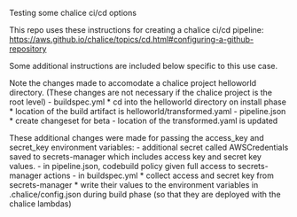 Testing some chalice ci/cd options

This repo uses these instructions for creating a chalice ci/cd pipeline: https://aws.github.io/chalice/topics/cd.html#configuring-a-github-repository

Some additional instructions are included below specific to this use case.

Note the changes made to accomodate a chalice project helloworld directory. (These changes are not necessary if the chalice project is the root level)
	- buildspec.yml 
		* cd into the helloworld directory on install phase
		* location of the build artifact is helloworld/transformed.yaml
	- pipeline.json
		* create changeset for beta - location of the transformed.yaml is updated

These additional changes were made for passing the access_key and secret_key environment variables:
	- additional secret called AWSCredentials saved to secrets-manager which includes access key and secret key values.
	- in pipeline.json, codebuild policy given full access to secrets-manager actions
	- in buildspec.yml
		* collect access and secret key from secrets-manager 
		* write their values to the environment variables in .chalice/config.json during build phase (so that they are deployed with the chalice lambdas)